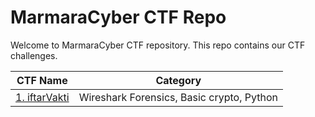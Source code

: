 # MarmaraCyber CTF Repo

Welcome to MarmaraCyber CTF repository. This repo contains our CTF challenges.

| CTF Name      | Category |
| :---------: | :------: |
|[1. iftarVakti](./iftarVakti/README.md)| Wireshark Forensics, Basic crypto, Python|
